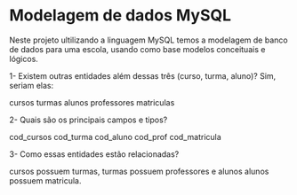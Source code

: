 # Modelagem de dados MySQL

 Neste projeto ultilizando a linguagem MySQL temos a modelagem de banco de dados para uma escola, usando como base modelos conceituais e lógicos.

1- Existem outras entidades além dessas três (curso, turma, aluno)?
Sim, seriam elas:

cursos
turmas
alunos
professores
matriculas

2- Quais são os principais campos e tipos?

cod_cursos
cod_turma
cod_aluno
cod_prof
cod_matricula

3- Como essas entidades estão relacionadas?

cursos possuem turmas,
turmas possuem professores e alunos
alunos possuem matricula.
